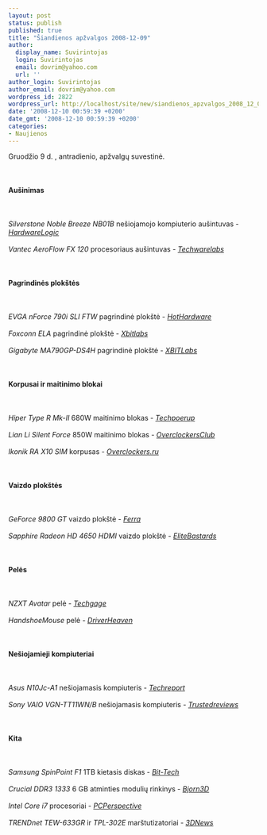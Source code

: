 ```yaml
---
layout: post
status: publish
published: true
title: "Šiandienos apžvalgos 2008-12-09"
author:
  display_name: Suvirintojas
  login: Suvirintojas
  email: dovrim@yahoo.com
  url: ''
author_login: Suvirintojas
author_email: dovrim@yahoo.com
wordpress_id: 2822
wordpress_url: http://localhost/site/new/siandienos_apzvalgos_2008_12_09/
date: '2008-12-10 00:59:39 +0200'
date_gmt: '2008-12-10 00:59:39 +0200'
categories:
- Naujienos
---
```

<p>Gruodžio 9 d. , antradienio, apžvalgų suvestinė.<br />
<br><br />
<br><b>Aušinimas</b><br />
<br><br />
<br><i>Silverstone Noble Breeze NB01B</i> nešiojamojo kompiuterio aušintuvas - <i><a class="ns" href="http://hardwarelogic.com/news/137/ARTICLE/5152/2008-12-08.html">HardwareLogic</a></i><br />
<br><i>Vantec AeroFlow FX 120</i> procesoriaus aušintuvas - <i><a class="ns" href="http://www.techwarelabs.com/reviews/cooling/Vantec-AeroFlow-FX120/">Techwarelabs</a></i><br />
<br><br />
<br><b>Pagrindinės plokštės</b><br />
<br><br />
<br><i>EVGA nForce 790i SLI FTW</i> pagrindinė plokštė - <i><a class="ns" href="http://hothardware.com/Articles/EVGA-nForce-790i-SLI-FTW-Digital-PWM-Motherboard/">HotHardware</a></i><br />
<br><i>Foxconn ELA</i> pagrindinė plokštė - <i><a class="ns" href="http://www.xbitlabs.com/articles/mainboards/display/foxconn-ela.html">Xbitlabs</a></i><br />
<br><i>Gigabyte MA790GP-DS4H</i> pagrindinė plokštė - <i><a class="ns" href="http://ixbtlabs.com/articles3/mainboard/gigabyte-ma790gp-ds4h-790gx-p1.html">XBITLabs</a></i><br />
<br><br />
<br><b>Korpusai ir maitinimo blokai</b><br />
<br><br />
<br><i>Hiper Type R Mk-II</i> 680W maitinimo blokas - <i><a class="ns" href="http://www.techpowerup.com/reviews/Hiper/Type_R_Mk_II_680W/">Techpoerup</a></i><br />
<br><i>Lian Li Silent Force</i> 850W maitinimo blokas - <i><a class="ns" href="http://www.overclockersclub.com/reviews/lian_li_850w/">OverclockersClub</a></i><br />
<br><i>Ikonik RA X10 SIM</i> korpusas - <i><a class="ns" href="http://www.overclockers.ru/lab/31303.shtml">Overclockers.ru</a></i><br />
<br><br />
<br><b>Vaizdo plokštės</b><br />
<br><br />
<br><i>GeForce 9800 GT</i> vaizdo plokštė - <i><a class="ns" href="http://www.ferra.ru/online/video/83194/">Ferra</a></i><br />
<br><i>Sapphire Radeon HD 4650 HDMI</i> vaizdo plokštė - <i><a class="ns" href="http://www.elitebastards.com/cms/index.php?option=com_content&task=view&id=647&Itemid=27">EliteBastards</a></i><br />
<br><br />
<br><b>Pelės</b><br />
<br><br />
<br><i>NZXT Avatar</i> pelė - <i><a class="ns" href="http://techgage.com/article/nzxt_avatar_gaming_mouse/">Techgage</a></i><br />
<br><i>HandshoeMouse</i> pelė - <i><a class="ns" href="http://www.driverheaven.net/reviews.php?reviewid=678">DriverHeaven</a></i><br />
<br><br />
<br><b>Nešiojamieji kompiuteriai</b><br />
<br><br />
<br><i>Asus N10Jc-A1</i> nešiojamasis kompiuteris - <i><a class="ns" href="http://www.techreport.com/articles.x/15940">Techreport</a></i><br />
<br><i>Sony VAIO VGN-TT11WN/B</i> nešiojamasis kompiuteris - <i><a class="ns" href="http://www.trustedreviews.com/notebooks/review/2008/12/09/Sony-VAIO-VGN-T11WN-B-11-1in-Ultra-Portable/p1">Trustedreviews</a></i><br />
<br><br />
<br><b>Kita</b><br />
<br><br />
<br><i>Samsung SpinPoint F1</i> 1TB kietasis diskas - <i><a class="ns" href="http://www.bit-tech.net/hardware/2008/12/09/samsung-spinpoint-f1-1tb/1">Bit-Tech</a></i><br />
<br><i>Crucial DDR3 1333</i> 6 GB atminties modulių rinkinys - <i><a class="ns" href="http://www.bjorn3d.com/read.php?cID=1424&pageID=5898">Bjorn3D</a></i><br />
<br><i>Intel Core i7</i> procesoriai - <i><a class="ns" href="http://www.pcper.com/article.php?aid=634&type=expert">PCPerspective</a></i><br />
<br><i>TRENDnet TEW-633GR</i> ir <i>TPL-302E</i> marštutizatoriai - <i><a class="ns" href="http://www.3dnews.ru/communication/trendnet_tew633gr_tpl302e/">3DNews</a></i><br />
<br><br />
<br><br />
<br></p>
